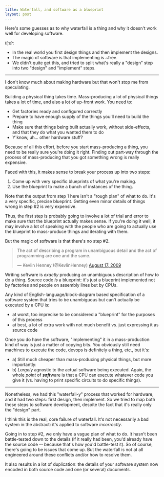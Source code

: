 ```yaml
---
title: Waterfall, and software as a blueprint
layout: post
...
```


Here's some guesses as to why waterfall is a thing and why it doesn't work
well for developing software.

_tl;dr_:

* In the real world you first design things and then implement the designs.
* The magic of software is that implementing is ~free.
* We didn't quite get this, and tried to split what's really a "design" step
  into two "design" and "implement" steps.

---

I don't know much about making hardware but that won't stop me from
speculating.

Building a physical thing takes time. Mass-producing a lot of physical
things takes a lot of time, and also a lot of up-front work. You need to:

* Get factories ready and configured correctly
* Prepare to have enough supply of the things you'll need to build
  the thing
* Make sure that things being built actually work, without
  side-effects, and that they do what you wanted them to do
* Y'know, uh... other hardware stuff?

Because of all this effort, before you start mass-producing a thing, you need
to be really sure you're doing it right. Finding out part-way through the
process of mass-producing that you got something wrong is really expensive.

Faced with this, it makes sense to break your process up into two steps:

1. Come up with very specific blueprints of what you're making.
2. Use the blueprint to make a bunch of instances of the thing.

Note that the output from step 1 here isn't a "rough plan" of what to do.
It's a very specific, precise blueprint. Getting even minor details of things
wrong in step #2 is very expensive.

Thus, the first step is probably going to involve a lot of trial and error to
make sure that the blueprint actually makes sense. If you're doing it well,
it may involve a lot of speaking with the people who are going to actually
use the blueprint to mass-produce things and iterating with them.

But the magic of software is that there's no step #2.

<blockquote class="twitter-tweet"><p lang="en" dir="ltr">The act of describing a program in unambiguous detail and the act of programming are one and the same.</p>&mdash; Kevlin Henney (@KevlinHenney) <a href="https://twitter.com/KevlinHenney/status/3361631527?ref_src=twsrc%5Etfw">August 17, 2009</a></blockquote> <script async src="https://platform.twitter.com/widgets.js" charset="utf-8"></script>

Writing software is _exactly_ producing an unambiguous description of how to
do a thing. Source code _is_ a blueprint: it's just a blueprint implemented
not by factories and people on assembly lines but by CPUs.

Any kind of English-language/block-diagram based specification of a software
system that tries to be unambiguous but can't actually be executed by a CPU is:

* at worst, too imprecise to be considered a "blueprint" for the purposes of
  this process
* at best, a lot of extra work with not much benefit vs. just expressing it as
  source code

Once you do have the software, "implementing" it in a mass-production kind of
way is just a matter of copying bits. You obviously still need machines to
execute the code, devops is definitely a thing, etc., but it's:

* a) Still much cheaper than mass-producing physical things, but more importantly:
* b) _Largely_ agnostic to the actual software being executed. Again, the whole
  _point_ of ***soft***ware is that a CPU can execute whatever code you give it
  (vs. having to print specific circuits to do specific things).

---

Nonetheless, we had this "waterfall-y" process that worked for hardware, and it
had two steps: first design, then implement. So we tried to map both these
steps to software development, despite the fact that it's really only the
"design" part.

I think this is the real, core failure of waterfall. It's not necessarily a bad
system in the abstract: it's applied to software _incorrectly_.

Going in to step #2, we only have a vague plan of what to do. It hasn't been
battle-tested down to the details (if it really had been, you'd already have
the source code -- because that's how you'd battle-test it). So of course,
there's going to be issues that come up. But the waterfall is not at all
engineered around these conflicts and/or how to resolve them.

It also results in a lot of duplication: the details of your software system
now encoded in both source code and one (or several) documents.
